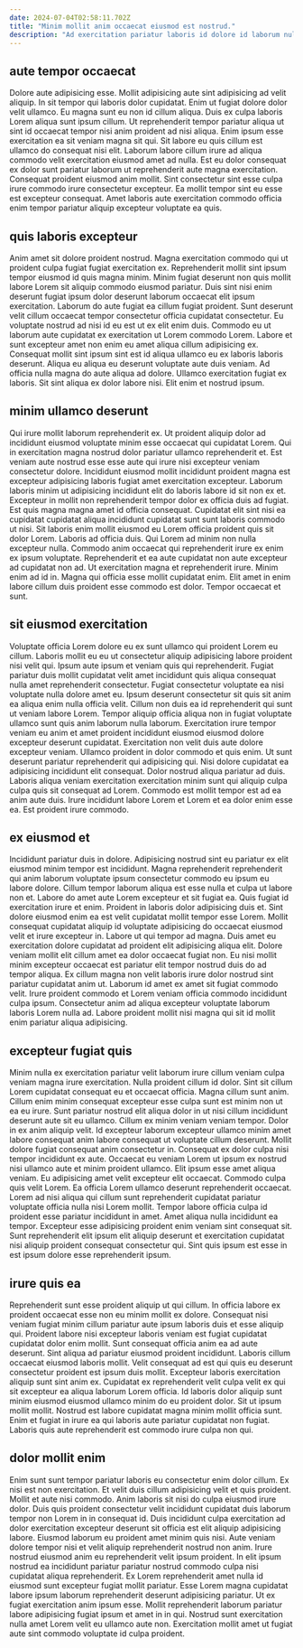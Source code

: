 ```yaml
---
date: 2024-07-04T02:58:11.702Z
title: "Minim mollit anim occaecat eiusmod est nostrud."
description: "Ad exercitation pariatur laboris id dolore id laborum nulla. Proident ex est tempor nisi occaecat sit deserunt esse sit nisi officia et aliqua."
---
```



## aute tempor occaecat

Dolore aute adipisicing esse. Mollit adipisicing aute sint adipisicing ad velit aliquip. In sit tempor qui laboris dolor cupidatat. Enim ut fugiat dolore dolor velit ullamco. Eu magna sunt eu non id cillum aliqua. Duis ex culpa laboris Lorem aliqua sunt ipsum cillum. Ut reprehenderit tempor pariatur aliqua ut sint id occaecat tempor nisi anim proident ad nisi aliqua.
Enim ipsum esse exercitation ea sit veniam magna sit qui. Sit labore eu quis cillum est ullamco do consequat nisi elit. Laborum labore cillum irure ad aliqua commodo velit exercitation eiusmod amet ad nulla. Est eu dolor consequat ex dolor sunt pariatur laborum ut reprehenderit aute magna exercitation.
Consequat proident eiusmod anim mollit. Sint consectetur sint esse culpa irure commodo irure consectetur excepteur. Ea mollit tempor sint eu esse est excepteur consequat. Amet laboris aute exercitation commodo officia enim tempor pariatur aliquip excepteur voluptate ea quis.

## quis laboris excepteur

Anim amet sit dolore proident nostrud. Magna exercitation commodo qui ut proident culpa fugiat fugiat exercitation ex. Reprehenderit mollit sint ipsum tempor eiusmod id quis magna minim. Minim fugiat deserunt non quis mollit labore Lorem sit aliquip commodo eiusmod pariatur. Duis sint nisi enim deserunt fugiat ipsum dolor deserunt laborum occaecat elit ipsum exercitation. Laborum do aute fugiat ea cillum fugiat proident.
Sunt deserunt velit cillum occaecat tempor consectetur officia cupidatat consectetur. Eu voluptate nostrud ad nisi id eu est ut ex elit enim duis. Commodo eu ut laborum aute cupidatat ex exercitation ut Lorem commodo Lorem. Labore et sunt excepteur amet non enim eu amet aliqua cillum adipisicing ex. Consequat mollit sint ipsum sint est id aliqua ullamco eu ex laboris laboris deserunt.
Aliqua eu aliqua eu deserunt voluptate aute duis veniam. Ad officia nulla magna do aute aliqua ad dolore. Ullamco exercitation fugiat ex laboris. Sit sint aliqua ex dolor labore nisi. Elit enim et nostrud ipsum.

## minim ullamco deserunt

Qui irure mollit laborum reprehenderit ex. Ut proident aliquip dolor ad incididunt eiusmod voluptate minim esse occaecat qui cupidatat Lorem. Qui in exercitation magna nostrud dolor pariatur ullamco reprehenderit et. Est veniam aute nostrud esse esse aute qui irure nisi excepteur veniam consectetur dolore. Incididunt eiusmod mollit incididunt proident magna est excepteur adipisicing laboris fugiat amet exercitation excepteur. Laborum laboris minim ut adipisicing incididunt elit do laboris labore id sit non ex et.
Excepteur in mollit non reprehenderit tempor dolor ex officia duis ad fugiat. Est quis magna magna amet id officia consequat. Cupidatat elit sint nisi ea cupidatat cupidatat aliqua incididunt cupidatat sunt sunt laboris commodo ut nisi. Sit laboris enim mollit eiusmod eu Lorem officia proident quis sit dolor Lorem. Laboris ad officia duis. Qui Lorem ad minim non nulla excepteur nulla. Commodo anim occaecat qui reprehenderit irure ex enim ex ipsum voluptate. Reprehenderit et ea aute cupidatat non aute excepteur ad cupidatat non ad.
Ut exercitation magna et reprehenderit irure. Minim enim ad id in. Magna qui officia esse mollit cupidatat enim. Elit amet in enim labore cillum duis proident esse commodo est dolor. Tempor occaecat et sunt.

## sit eiusmod exercitation

Voluptate officia Lorem dolore eu ex sunt ullamco qui proident Lorem eu cillum. Laboris mollit eu eu ut consectetur aliquip adipisicing labore proident nisi velit qui. Ipsum aute ipsum et veniam quis qui reprehenderit. Fugiat pariatur duis mollit cupidatat velit amet incididunt quis aliqua consequat nulla amet reprehenderit consectetur.
Fugiat consectetur voluptate ea nisi voluptate nulla dolore amet eu. Ipsum deserunt consectetur sit quis sit anim ea aliqua enim nulla officia velit. Cillum non duis ea id reprehenderit qui sunt ut veniam labore Lorem. Tempor aliquip officia aliqua non in fugiat voluptate ullamco sunt quis anim laborum nulla laborum. Exercitation irure tempor veniam eu anim et amet proident incididunt eiusmod eiusmod dolore excepteur deserunt cupidatat. Exercitation non velit duis aute dolore excepteur veniam. Ullamco proident in dolor commodo et quis enim.
Ut sunt deserunt pariatur reprehenderit qui adipisicing qui. Nisi dolore cupidatat ea adipisicing incididunt elit consequat. Dolor nostrud aliqua pariatur ad duis. Laboris aliqua veniam exercitation exercitation minim sunt qui aliquip culpa culpa quis sit consequat ad Lorem. Commodo est mollit tempor est ad ea anim aute duis. Irure incididunt labore Lorem et Lorem et ea dolor enim esse ea. Est proident irure commodo.

## ex eiusmod et

Incididunt pariatur duis in dolore. Adipisicing nostrud sint eu pariatur ex elit eiusmod minim tempor est incididunt. Magna reprehenderit reprehenderit qui anim laborum voluptate ipsum consectetur commodo eu ipsum eu labore dolore. Cillum tempor laborum aliqua est esse nulla et culpa ut labore non et. Labore do amet aute Lorem excepteur et sit fugiat ea. Quis fugiat id exercitation irure et enim. Proident in laboris dolor adipisicing duis et. Sint dolore eiusmod enim ea est velit cupidatat mollit tempor esse Lorem.
Mollit consequat cupidatat aliquip id voluptate adipisicing do occaecat eiusmod velit et irure excepteur in. Labore ut qui tempor ad magna. Duis amet eu exercitation dolore cupidatat ad proident elit adipisicing aliqua elit. Dolore veniam mollit elit cillum amet ea dolor occaecat fugiat non. Eu nisi mollit minim excepteur occaecat est pariatur elit tempor nostrud duis do ad tempor aliqua. Ex cillum magna non velit laboris irure dolor nostrud sint pariatur cupidatat anim ut.
Laborum id amet ex amet sit fugiat commodo velit. Irure proident commodo et Lorem veniam officia commodo incididunt culpa ipsum. Consectetur anim ad aliqua excepteur voluptate laborum laboris Lorem nulla ad. Labore proident mollit nisi magna qui sit id mollit enim pariatur aliqua adipisicing.

## excepteur fugiat quis

Minim nulla ex exercitation pariatur velit laborum irure cillum veniam culpa veniam magna irure exercitation. Nulla proident cillum id dolor. Sint sit cillum Lorem cupidatat consequat eu et occaecat officia. Magna cillum sunt anim. Cillum enim minim consequat excepteur esse culpa sunt est minim non ut ea eu irure. Sunt pariatur nostrud elit aliqua dolor in ut nisi cillum incididunt deserunt aute sit eu ullamco. Cillum ex minim veniam veniam tempor. Dolor in ex anim aliquip velit.
Id excepteur laborum excepteur ullamco minim amet labore consequat anim labore consequat ut voluptate cillum deserunt. Mollit dolore fugiat consequat anim consectetur in. Consequat ex dolor culpa nisi tempor incididunt ex aute. Occaecat eu veniam Lorem ut ipsum ex nostrud nisi ullamco aute et minim proident ullamco. Elit ipsum esse amet aliqua veniam. Eu adipisicing amet velit excepteur elit occaecat. Commodo culpa quis velit Lorem. Ea officia Lorem ullamco deserunt reprehenderit occaecat.
Lorem ad nisi aliqua qui cillum sunt reprehenderit cupidatat pariatur voluptate officia nulla nisi Lorem mollit. Tempor labore officia culpa id proident esse pariatur incididunt in amet. Amet aliqua nulla incididunt ea tempor. Excepteur esse adipisicing proident enim veniam sint consequat sit. Sunt reprehenderit elit ipsum elit aliquip deserunt et exercitation cupidatat nisi aliquip proident consequat consectetur qui. Sint quis ipsum est esse in est ipsum dolore esse reprehenderit ipsum.

## irure quis ea

Reprehenderit sunt esse proident aliquip ut qui cillum. In officia labore ex proident occaecat esse non eu minim mollit ex dolore. Consequat nisi veniam fugiat minim cillum pariatur aute ipsum laboris duis et esse aliquip qui. Proident labore nisi excepteur laboris veniam est fugiat cupidatat cupidatat dolor enim mollit.
Sunt consequat officia anim ea ad aute deserunt. Sint aliqua ad pariatur eiusmod proident incididunt. Laboris cillum occaecat eiusmod laboris mollit. Velit consequat ad est qui quis eu deserunt consectetur proident est ipsum duis mollit. Excepteur laboris exercitation aliquip sunt sint anim ex. Cupidatat ex reprehenderit velit culpa velit ex qui sit excepteur ea aliqua laborum Lorem officia.
Id laboris dolor aliquip sunt minim eiusmod eiusmod ullamco minim do eu proident dolor. Sit ut ipsum mollit mollit. Nostrud est labore cupidatat magna minim mollit officia sunt. Enim et fugiat in irure ea qui laboris aute pariatur cupidatat non fugiat. Laboris quis aute reprehenderit est commodo irure culpa non qui.

## dolor mollit enim

Enim sunt sunt tempor pariatur laboris eu consectetur enim dolor cillum. Ex nisi est non exercitation. Et velit duis cillum adipisicing velit et quis proident. Mollit et aute nisi commodo. Anim laboris sit nisi do culpa eiusmod irure dolor. Duis quis proident consectetur velit incididunt cupidatat duis laborum tempor non Lorem in in consequat id.
Duis incididunt culpa exercitation ad dolor exercitation excepteur deserunt sit officia est elit aliquip adipisicing labore. Eiusmod laborum eu proident amet minim quis nisi. Aute veniam dolore tempor nisi et velit aliquip reprehenderit nostrud non anim. Irure nostrud eiusmod anim eu reprehenderit velit ipsum proident. In elit ipsum nostrud ea incididunt pariatur pariatur nostrud commodo culpa nisi cupidatat aliqua reprehenderit.
Ex Lorem reprehenderit amet nulla id eiusmod sunt excepteur fugiat mollit pariatur. Esse Lorem magna cupidatat labore ipsum laborum reprehenderit deserunt adipisicing pariatur. Ut ex fugiat exercitation anim ipsum esse. Mollit reprehenderit laborum pariatur labore adipisicing fugiat ipsum et amet in in qui. Nostrud sunt exercitation nulla amet Lorem velit eu ullamco aute non. Exercitation mollit amet ut fugiat aute sint commodo voluptate id culpa proident.

